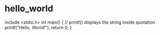 # hello_world

include <stdio.h>
int main()
{
   // printf() displays the string inside quotation
   printf("Hello, World!");
   return 0;
}

